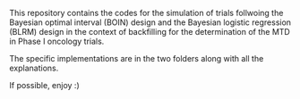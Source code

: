 This repository contains the codes for the simulation of trials follwoing the Bayesian optimal interval (BOIN) design and the Bayesian logistic regression (BLRM) design in the context of backfilling for the determination of the MTD in Phase I oncology trials. 

The specific implementations are in the two folders along with all the explanations. 


If possible, enjoy :)
